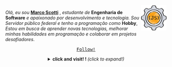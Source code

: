   <img src="./img/javascript.png" align="right" width="80" alt=""/>

  <em>Olá, eu sou</em> **[Marco Scotti](https://seu-portfolio.com)** , <em>estudante de </em>**Engenharia de Software**<em> e apaixonado por desenvolvimento e tecnologia. Sou Servidor público federal e tenho a programação como </em>**Hobby**, <em>Estou em busca de aprender novas tecnologias, melhorar minhas habilidades em programação e colaborar em projetos desafiadores</em>. 
   <p align="center">
  <samp>  
    <a href="https://github.com/MarcoScottiGitHub?tab=followers">Follow!</a>
  </samp>
</p>
<details align="center">
  <summary> 
    <b> click and visit!
! </b> <i>(click to expand!)</i> 
  </summary>
  <hr/>
  <img align="center" src="./img/1.png">
  <p>